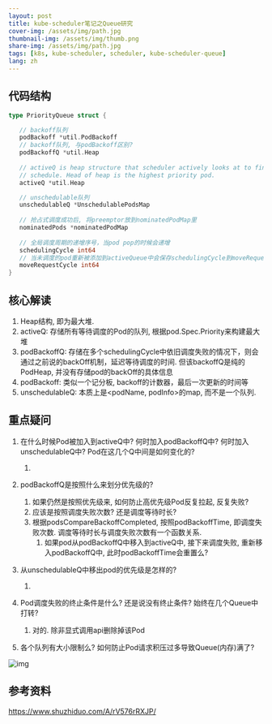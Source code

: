 ```yaml
---
layout: post
title: kube-scheduler笔记之Queue研究
cover-img: /assets/img/path.jpg
thumbnail-img: /assets/img/thumb.png
share-img: /assets/img/path.jpg
tags: [k8s, kube-scheduler, scheduler, kube-scheduler-queue]
lang: zh
---
```



## 代码结构

```Go
type PriorityQueue struct {

   // backoff队列
   podBackoff *util.PodBackoff
   // backoff队列, 与podBackoff区别?
   podBackoffQ *util.Heap
  
   // activeQ is heap structure that scheduler actively looks at to find pods to
   // schedule. Head of heap is the highest priority pod.
   activeQ *util.Heap

   // unschedulable队列
   unschedulableQ *UnschedulablePodsMap
  
   // 抢占式调度成功后, 将preemptor放到nominatedPodMap里
   nominatedPods *nominatedPodMap
  
   // 全局调度周期的递增序号，当pod pop的时候会递增
   schedulingCycle int64
   // 当未调度的pod重新被添加到activeQueue中会保存schedulingCycle到moveRequestCycle中
   moveRequestCycle int64
}
```



## 核心解读

1. Heap结构, 即为最大堆.
2. activeQ: 存储所有等待调度的Pod的队列, 根据pod.Spec.Priority来构建最大堆
3. podBackoffQ: 存储在多个schedulingCycle中依旧调度失败的情况下，则会通过之前说的backOff机制，延迟等待调度的时间. 但该backoffQ是纯的PodHeap, 并没有存储pod的backOff的具体信息
4. podBackoff: 类似一个记分板, backoff的计数器，最后一次更新的时间等
5. unschedulableQ: 本质上是<podName, podInfo>的map, 而不是一个队列.



## 重点疑问

1. 在什么时候Pod被加入到activeQ中? 何时加入podBackoffQ中? 何时加入unschedulableQ中? Pod在这几个Q中间是如何变化的?

    1.

2. podBackoffQ是按照什么来划分优先级的?

    1. 如果仍然是按照优先级来, 如何防止高优先级Pod反复拉起, 反复失败?
    2. 应该是按照调度失败次数? 还是调度等待时长?
    3. 根据podsCompareBackoffCompleted, 按照podBackoffTime, 即调度失败次数. 调度等待时长与调度失败次数有一个函数关系.
        1. 如果pod从podBackoffQ中移入到activeQ中, 接下来调度失败, 重新移入podBackoffQ中, 此时podBackoffTime会重置么?

3. 从unschedulableQ中移出pod的优先级是怎样的?

    1.

4. Pod调度失败的终止条件是什么? 还是说没有终止条件? 始终在几个Queue中打转?

    1. 对的. 除非显式调用api删除掉该Pod

5. 各个队列有大小限制么? 如何防止Pod请求积压过多导致Queue(内存)满了?



![img](https://bbsmax.ikafan.com/static/L3Byb3h5L2h0dHBzL2ltZzIwMTguY25ibG9ncy5jb20vYmxvZy8xNTA2NzI0LzIwMjAwMS8xNTA2NzI0LTIwMjAwMTEzMTEwMzU5Mzg1LTM2MDkzMzYzNS5wbmc=.jpg)



## 参考资料

https://www.shuzhiduo.com/A/rV576rRXJP/
